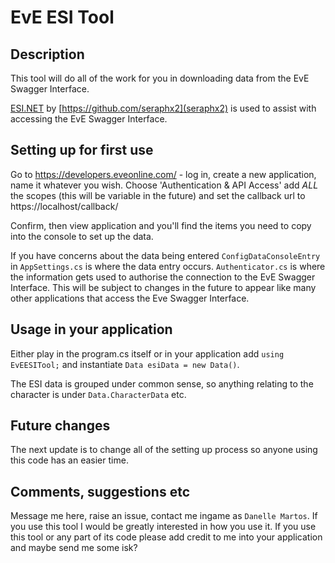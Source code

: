 # EvE ESI Tool

## Description

This tool will do all of the work for you in downloading data from the EvE Swagger Interface.

[ESI.NET](https://github.com/seraphx2/ESI.NET) by [https://github.com/seraphx2](seraphx2) is used to assist with accessing the EvE Swagger Interface.

## Setting up for first use

Go to https://developers.eveonline.com/ - log in, create a new application, name it whatever you wish.
Choose 'Authentication & API Access' add *ALL* the scopes (this will be variable in the future) and set the callback url to https://localhost/callback/

Confirm, then view application and you'll find the items you need to copy into the console to set up the data.

If you have concerns about the data being entered `ConfigDataConsoleEntry` in `AppSettings.cs` is where the data entry occurs.  `Authenticator.cs` is where the information gets used to authorise the connection to the EvE Swagger Interface.  This will be subject to changes in the future to appear like many other applications that access the Eve Swagger Interface.

## Usage in your application

Either play in the program.cs itself or in your application add `using EvEESITool;` and instantiate `Data esiData = new Data()`.

The ESI data is grouped under common sense, so anything relating to the character is under `Data.CharacterData` etc.

## Future changes

The next update is to change all of the setting up process so anyone using this code has an easier time.

## Comments, suggestions etc

Message me here, raise an issue, contact me ingame as `Danelle Martos`.  If you use this tool I would be greatly interested in how you use it.  If you use this tool or any part of its code please add credit to me into your application and maybe send me some isk?